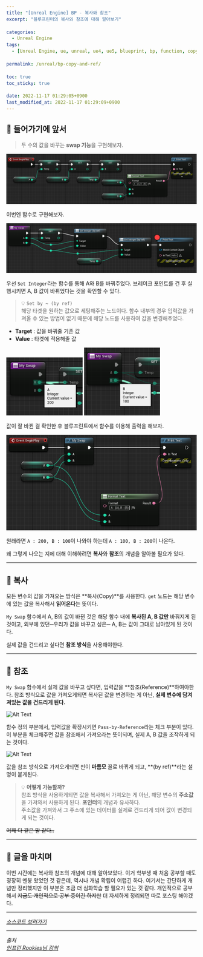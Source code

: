 ```yaml
---
title: "[Unreal Engine] BP - 복사와 참조"
excerpt: "블루프린터의 복사와 참조에 대해 알아보기"

categories:
  - Unreal Engine
tags:
  - [Unreal Engine, ue, unreal, ue4, ue5, blueprint, bp, function, copy, reference]

permalink: /unreal/bp-copy-and-ref/

toc: true
toc_sticky: true

date: 2022-11-17 01:29:05+0900
last_modified_at: 2022-11-17 01:29:09+0900
---
```


## 👻 들어가기에 앞서
> 두 수의 값을 바꾸는 **swap 기능**을 구현해보자.

![Alt Text](/assets/images/posts_img/engines/unreal/blueprint/function/bp-copy-and-ref/swap.PNG)   

이번엔 함수로 구현해보자.

![Alt Text](/assets/images/posts_img/engines/unreal/blueprint/function/bp-copy-and-ref/my-swap.PNG)   

우선 ``` Set Integer ```라는 함수를 통해 A와 B를 바꿔주었다. 브레이크 포인트를 건 후 실행시키면 A, B 값이 바뀌었다는 것을 확인할 수 있다.

> 💡 ``` Set by ~ (by ref) ```   
해당 타겟을 원하는 값으로 세팅해주는 노드이다. 함수 내부의 경우 입력값을 가져올 수 있는 방법이 없기 때문에 해당 노드를 사용하여 값을 변경해주었다.   
- **Target** : 값을 바꿔줄 기존 값
- **Value** : 타겟에 적용해줄 값

<img src="/assets/images/posts_img/engines/unreal/blueprint/function/bp-copy-and-ref/a.PNG" width="40%">
<img src="/assets/images/posts_img/engines/unreal/blueprint/function/bp-copy-and-ref/b.PNG" width="40%">

값이 잘 바뀐 걸 확인한 후 블루프린트에서 함수를 이용해 출력을 해보자.

![Alt Text](/assets/images/posts_img/engines/unreal/blueprint/function/bp-copy-and-ref/my-swap2.PNG)   

원래라면 ``` A : 200, B : 100 ```이 나와야 하는데 ``` A : 100, B : 200 ```이 나온다.

왜 그렇게 나오는 지에 대해 이해하려면 **복사**와 **참조**의 개념을 알아볼 필요가 있다.

***

## 👻 복사
모든 변수의 값을 가져오는 방식은 **복사(Copy)**를 사용한다. ``` get ``` 노드는 해당 변수에 있는 값을 복사해서 **읽어온다**는 뜻이다.

``` My Swap ``` 함수에서 A, B의 값이 바뀐 것은 해당 함수 내에 **복사된 A, B 값만** 바꿔지게 된 것이고, 외부에 있던─우리가 값을 바꾸고 싶은─ A, B는 값이 그대로 남아있게 된 것이다.

실제 값을 건드리고 싶다면 **참조 방식**을 사용해야한다.

***

## 👻 참조
``` My Swap ``` 함수에서 실제 값을 바꾸고 싶다면, 입력값을 **참조(Reference)**하여야한다. 참조 방식으로 값을 가져오게되면 복사된 값을 변경하는 게 아닌, **실제 변수에 담겨져있는 값을 건드리게 된다.**

![Alt Text](/assets/images/posts_img/engines/unreal/blueprint/function/bp-copy-and-ref/ref.PNG)   

함수 정의 부분에서, 입력값을 확장시키면 ``` Pass-by-Reference ```라는 체크 부분이 있다. 이 부분을 체크해주면 값을 참조해서 가져오라는 뜻이되며, 실제 A, B 값을 조작하게 되는 것이다.

![Alt Text](/assets/images/posts_img/engines/unreal/blueprint/function/bp-copy-and-ref/ref2.PNG)   

값을 참조 방식으로 가져오게되면 핀이 **마름모** 꼴로 바뀌게 되고, **(by ref)**라는 설명이 붙게된다.

> 💡 **어떻게 가능할까?**   
참조 방식을 사용하게되면 값을 복사해서 가져오는 게 아닌, 해당 변수의 **주소값**을 가져와서 사용하게 된다. **포인터**의 개념과 유사하다.   
주소값을 가져와서 그 주소에 있는 데이터를 실제로 건드리게 되어 값이 변경되게 되는 것이다.

~~어째 다 같은 말 같다..~~

***

## 👻 글을 마치며
이번 시간에는 복사와 참조의 개념에 대해 알아보았다. 이거 학부생 때 처음 공부할 때도 굉장히 멘붕 왔었던 것 같은데, 역시나 개념 확립이 어렵긴 하다. 여기서는 간단하게 개념만 정리했지만 이 부분은 조금 더 심화학습 할 필요가 있는 것 같다. 개인적으로 공부해서 ~~지금도 개인적으로 공부 중이긴 하지만~~ 더 자세하게 정리되면 따로 포스팅 해야겠다.

***

_[소스코드 보러가기](https://github.com/choi-dan-di/study_ue/tree/main/UE5/function/BP_CopyAndRef)_

***

_출처_   
_[인프런 Rookies님 강의](https://inf.run/TSqC)_   